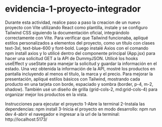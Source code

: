 # evidencia-1-proyecto-integrador

Durante esta actividad, realice paso a paso la creacion de un nuevo proyecto con Vite utilizando React como plantilla, instale y se configuro Tailwind CSS siguiendo la documentación oficial, integrándolo correctamente con Vite. Para verificar que Tailwind funcionaba, apliqué estilos personalizados a elementos del proyecto, como un título con clases text-3xl, text-blue-600 y font-bold. Luego instalé Axios con el comando npm install axios y lo utilicé dentro del componente principal (App.jsx) para hacer una solicitud GET a la API de DummyJSON. Utilicé los hooks useEffect y useState para manejar la solicitud y guardar la información en el estado. Una vez obtenida la información de la API, mostré los productos en pantalla incluyendo al menos el título, la marca y el precio. Para mejorar la presentación, apliqué estilos básicos con Tailwind, mostrando cada producto en una tarjeta con borde, espaciado y sombra (border, p-4, m-2, shadow). También usé un diseño de grilla (grid-cols-2, md:grid-cols-4) para organizar mejor los productos en la vista.

Instrucciones para ejecutar el proyecto
1-Abre la terminal 
2-Instala las dependencias: npm install
3-Inicia el proyecto en modo desarrollo: npm run dev
4-abrir el navegador e ingresar a la url de la terminal: http://localhost:5173/
